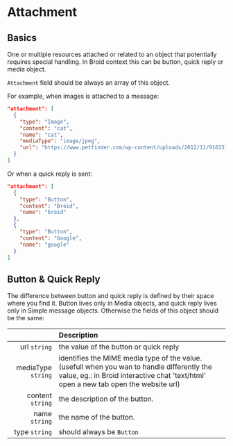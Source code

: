 
# Attachment

## Basics

One or multiple resources attached or related to an object that potentially requires special handling.
In Broid context this can be button, quick reply or media object.

`Attachment` field should be always an array of this object.


For example, when images is attached to a message:

```json
"attachment": [
  {
    "type": "Image",
    "content": "cat",
    "name": "cat",
    "mediaType": "image/jpeg",
    "url": "https://www.petfinder.com/wp-content/uploads/2012/11/91615172-find-a-lump-on-cats-skin-632x475.jpg"
  }
]
```

Or when a quick reply is sent:

```json
"attachment": [
  {
    "type": "Button",
    "content": "Broid",
    "name": "broid"
  },
  {
    "type": "Button",
    "content": "Google",
    "name": "google"
  }
]
```

## Button & Quick Reply

The difference between button and quick reply is defined by their space where you find it.
Button lives only in Media objects, and quick reply lives only in Simple message objects.
Otherwise the fields of this object should be the same:

|                      | Description                                                                                                                                                                         |
|---------------------:|:------------------------------------------------------------------------------------------------------------------------------------------------------------------------------------|
|       url ``string`` | the value of the button or quick reply                                                                                                                                              |
| mediaType ``string`` | identifies the MIME media type of the value. (usefull when you wan to handle differently the value, eg.: in Broid interactive chat 'text/html' open a new tab open the website url) |
|   content ``string`` | the description of the button.                                                                                                                                                      |
|      name ``string`` | the name of the button.                                                                                                                                                             |
|      type ``string`` | should always be `Button`                                                                                                                                                           |
